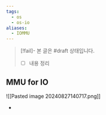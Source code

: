 ```yaml
---
tags:
  - os
  - os-io
aliases:
  - IOMMU
---
```

> [!fail]- 본 글은 #draft 상태입니다.
> - [ ] 내용 정리

## MMU for IO

![[Pasted image 20240827140717.png]]

- 